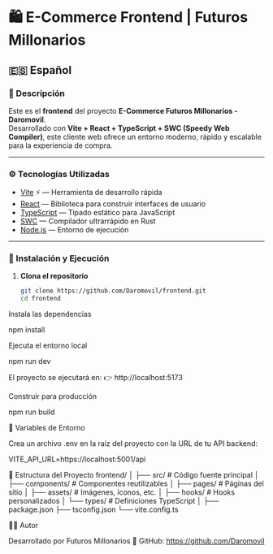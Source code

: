 # 🛍️ E-Commerce Frontend | Futuros Millonarios

## 🇪🇸 Español

### 📖 Descripción
Este es el **frontend** del proyecto **E-Commerce Futuros Millonarios - Daromovil**.  
Desarrollado con **Vite + React + TypeScript + SWC (Speedy Web Compiler)**, este cliente web ofrece un entorno moderno, rápido y escalable para la experiencia de compra.

---

### ⚙️ Tecnologías Utilizadas
- [Vite](https://vitejs.dev/) ⚡ — Herramienta de desarrollo rápida
- [React](https://react.dev/) — Biblioteca para construir interfaces de usuario
- [TypeScript](https://www.typescriptlang.org/) — Tipado estático para JavaScript
- [SWC](https://swc.rs/) — Compilador ultrarrápido en Rust
- [Node.js](https://nodejs.org/) — Entorno de ejecución

---

### 🚀 Instalación y Ejecución

1. **Clona el repositorio**
   ```bash
   git clone https://github.com/Daromovil/frontend.git
   cd frontend
Instala las dependencias

npm install


Ejecuta el entorno local

npm run dev


El proyecto se ejecutará en:
👉 http://localhost:5173

Construir para producción

npm run build

🔑 Variables de Entorno

Crea un archivo .env en la raíz del proyecto con la URL de tu API backend:

VITE_API_URL=https://localhost:5001/api

🧱 Estructura del Proyecto
frontend/
│
├── src/               # Código fuente principal
│   ├── components/    # Componentes reutilizables
│   ├── pages/         # Páginas del sitio
│   ├── assets/        # Imágenes, íconos, etc.
│   ├── hooks/         # Hooks personalizados
│   └── types/         # Definiciones TypeScript
│
├── package.json
├── tsconfig.json
└── vite.config.ts

👨‍💻 Autor

Desarrollado por Futuros Millonarios
🔗 GitHub: https://github.com/Daromovil

